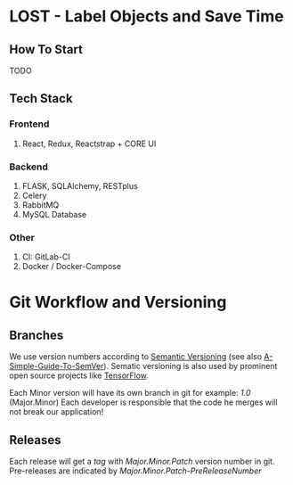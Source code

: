 # LOST - Label Objects and Save Time

## How To Start
TODO

## Tech Stack

### Frontend
1. React, Redux, Reactstrap + CORE UI

### Backend
1. FLASK, SQLAlchemy, RESTplus
2. Celery
3. RabbitMQ
4. MySQL Database

### Other
1. CI: GitLab-CI
2. Docker / Docker-Compose

# Git Workflow and Versioning

## Branches
We use version numbers according to [Semantic Versioning](https://semver.org/spec/v2.0.0.html) (see also [A-Simple-Guide-To-SemVer](https://www.jvandemo.com/a-simple-guide-to-semantic-versioning/)).
Sematic versioning is also used by prominent open source projects like [TensorFlow](https://www.tensorflow.org/programmers_guide/version_compat).

Each Minor version will have its own branch in git for example: *1.0* (Major.Minor)
Each developer is responsible that the code he merges will not break our application!

## Releases
Each release will get a *tag* with *Major.Minor.Patch* version number in git.
Pre-releases are indicated by *Major.Minor.Patch-PreReleaseNumber*